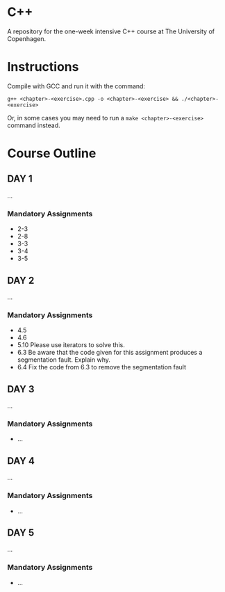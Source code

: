 C++
===

A repository for the one-week intensive C++ course at The University of Copenhagen.


# Instructions

Compile with GCC and run it with the command:
```
g++ <chapter>-<exercise>.cpp -o <chapter>-<exercise> && ./<chapter>-<exercise>
```
Or, in some cases you may need to run a `make <chapter>-<exercise>` command instead.

# Course Outline

## DAY 1
...

### Mandatory Assignments
* 2-3
* 2-8
* 3-3
* 3-4
* 3-5


## DAY 2
...

### Mandatory Assignments

* 4.5
* 4.6
* 5.10 Please use iterators to solve this.
* 6.3 Be aware that the code given for this assignment produces a segmentation fault. Explain why.
* 6.4 Fix the code from 6.3 to remove the segmentation fault


## DAY 3
...

### Mandatory Assignments
* ...


## DAY 4
...

### Mandatory Assignments
* ...


## DAY 5
...

### Mandatory Assignments
* ...

